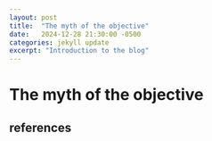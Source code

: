 ```yaml
---
layout: post
title:  "The myth of the objective"
date:   2024-12-28 21:30:00 -0500
categories: jekyll update
excerpt: "Introduction to the blog"
---
```


# The myth of the objective




## references


